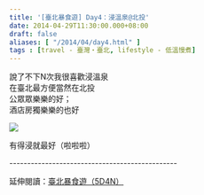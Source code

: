 ```yaml
---
title: '[臺北暴食遊] Day4：浸溫泉@北投'
date: 2014-04-29T11:30:00.000+08:00
draft: false
aliases: [ "/2014/04/day4.html" ]
tags : [travel - 臺灣・臺北, lifestyle - 低溫慢煮]
---
```


說了不下N次我很喜歡浸溫泉  
在臺北最方便當然在北投  
公眾眾樂樂的好；  
酒店房獨樂樂的也好  

![](/images/taipei4a.jpg)

有得浸就最好（啦啦啦）  
  
\-----------------------------------------------  
  
延伸閱讀：[臺北暴食遊（5D4N）](https://hidie.net/taipei5d4n/)
